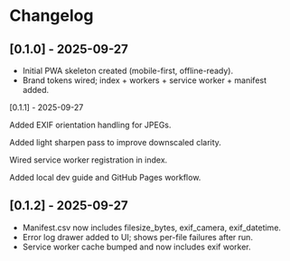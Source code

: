 # Changelog

## [0.1.0] - 2025-09-27
- Initial PWA skeleton created (mobile-first, offline-ready).
- Brand tokens wired; index + workers + service worker + manifest added.

[0.1.1] - 2025-09-27

Added EXIF orientation handling for JPEGs.

Added light sharpen pass to improve downscaled clarity.

Wired service worker registration in index.

Added local dev guide and GitHub Pages workflow.

## [0.1.2] - 2025-09-27
- Manifest.csv now includes filesize_bytes, exif_camera, exif_datetime.
- Error log drawer added to UI; shows per-file failures after run.
- Service worker cache bumped and now includes exif worker.
